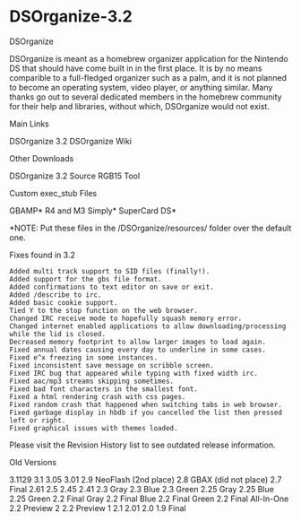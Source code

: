 # DSOrganize-3.2
DSOrganize

DSOrganize is meant as a homebrew organizer application for the Nintendo DS that should have come built in in the first place. It is by no means comparible to a full-fledged organizer such as a palm, and it is not planned to become an operating system, video player, or anything similar. Many thanks go out to several dedicated members in the homebrew community for their help and libraries, without which, DSOrganize would not exist.

Main Links

DSOrganize 3.2
DSOrganize Wiki

Other Downloads

DSOrganize 3.2 Source
RGB15 Tool

Custom exec_stub Files

GBAMP*
R4 and M3 Simply*
SuperCard DS*

*NOTE: Put these files in the /DSOrganize/resources/ folder over the default one.

Fixes found in 3.2

    Added multi track support to SID files (finally!).
    Added support for the gbs file format.
    Added confirmations to text editor on save or exit.
    Added /describe to irc.
    Added basic cookie support.
    Tied Y to the stop function on the web browser.
    Changed IRC receive mode to hopefully squash memory error.
    Changed internet enabled applications to allow downloading/processing while the lid is closed.
    Decreased memory footprint to allow larger images to load again.
    Fixed annual dates causing every day to underline in some cases.
    Fixed e^x freezing in some instances.
    Fixed inconsistent save message on scribble screen.
    Fixed IRC bug that appeared while typing with fixed width irc.
    Fixed aac/mp3 streams skipping sometimes.
    Fixed bad font characters in the smallest font.
    Fixed a html rendering crash with css pages.
    Fixed random crash that happened when switching tabs in web browser.
    Fixed garbage display in hbdb if you cancelled the list then pressed left or right.
    Fixed graphical issues with themes loaded.

Please visit the Revision History list to see outdated release information.

Old Versions

3.1129
3.1
3.05
3.01
2.9 NeoFlash (2nd place)
2.8 GBAX (did not place)
2.7 Final
2.61
2.5
2.45
2.41
2.3 Gray
2.3 Blue
2.3 Green
2.25 Gray
2.25 Blue
2.25 Green
2.2 Final Gray
2.2 Final Blue
2.2 Final Green
2.2 Final All-In-One
2.2 Preview 2
2.2 Preview 1
2.1
2.01
2.0
1.9 Final
